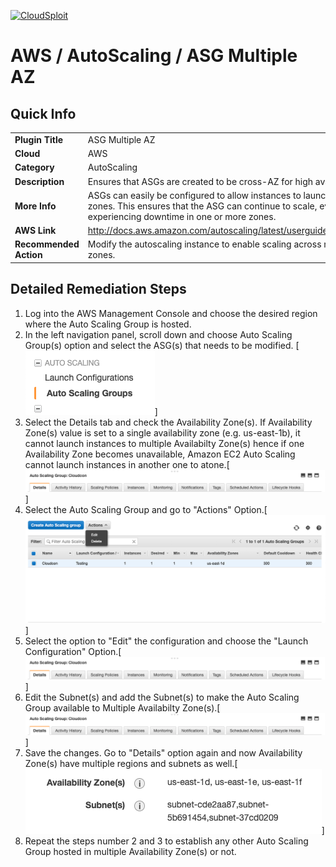 [![CloudSploit](https://cloudsploit.com/img/logo-new-big-text-100.png "CloudSploit")](https://cloudsploit.com)

# AWS / AutoScaling / ASG Multiple AZ

## Quick Info

| | |
|-|-|
| **Plugin Title** | ASG Multiple AZ |
| **Cloud** | AWS |
| **Category** | AutoScaling |
| **Description** | Ensures that ASGs are created to be cross-AZ for high availability. |
| **More Info** | ASGs can easily be configured to allow instances to launch in multiple availability zones. This ensures that the ASG can continue to scale, even when AWS is experiencing downtime in one or more zones. |
| **AWS Link** | http://docs.aws.amazon.com/autoscaling/latest/userguide/AutoScalingGroup.html |
| **Recommended Action** | Modify the autoscaling instance to enable scaling across multiple availability zones. |

## Detailed Remediation Steps
1. Log into the AWS Management Console and choose the desired region where the Auto Scaling Group is hosted.
2. In the left navigation panel, scroll down and choose Auto Scaling Group(s) option and select the ASG(s) that needs to be modified. [![Step 2](/resources/aws/autoscaling/step2.png "Step 2 - ASG")]  
3. Select the Details tab and check the Availability Zone(s). If Availability Zone(s) value is set to a single availability zone (e.g. us-east-1b), it cannot launch instances to multiple Availabilty Zone(s) hence if one Availability Zone becomes unavailable, Amazon EC2 Auto Scaling cannot launch instances in another one to atone.[![Step 3](/resources/aws/autoscaling/step3.png "Step 3 - Details")]  
4. Select the Auto Scaling Group and go to "Actions" Option.[![Step 4](/resources/aws/autoscaling/step4.png "Step 4 - Actions")]  
5. Select the option to "Edit" the configuration and choose the "Launch Configuration" Option.[![Step 5](/resources/aws/autoscaling/step3.png "Step 5 - Edit")]  
6. Edit the Subnet(s) and add the Subnet(s) to make the Auto Scaling Group available to Multiple Availabilty Zone(s).[![Step 6](/resources/aws/autoscaling/step3.png "Step 6 - Subnet(s)")]  
7. Save the changes. Go to "Details" option again and now Availability Zone(s) have multiple regions and subnets as well.[![Step 7](/resources/aws/autoscaling/step7.png "Step 7 - Details")]  
8. Repeat the steps number 2 and 3 to establish any other Auto Scaling Group hosted in multiple Availability Zone(s) or not. 
